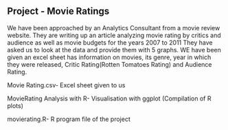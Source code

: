 ## Project - Movie Ratings
We have been approached by an Analytics Consultant from a movie review website. They are writing up an article analyzing movie rating by critics and audience as well as movie budgets for the years 2007 to 2011 They have asked us to look at the data and provide them with 5 graphs. WE have been given an excel sheet has information on movies, its genre, year in which they were released, Critic Rating(Rotten Tomatoes Rating) and Audience Rating.

Movie Rating.csv- Excel sheet given to us  

MovieRating Analysis with R- Visualisation with ggplot (Compilation of R plots)  

movierating.R- R program file of the project

